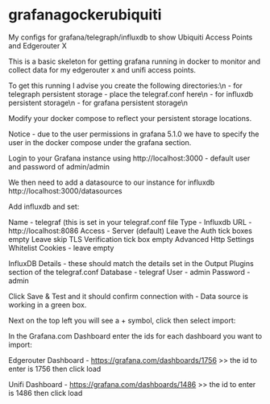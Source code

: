 # grafanagockerubiquiti
My configs for grafana/telegraph/influxdb to show Ubiquiti Access Points and Edgerouter X

This is a basic skeleton for getting grafana running in docker to monitor and collect data for my edgerouter x and unifi access points.

To get this running I advise you create the following directories:\n
<configdir> - for telegraph persistent storage - place the telegraf.conf here\n
<influxdata> - for influxdb persistent storage\n
<grafanadata> - for grafana persistent storage\n
  
Modify your docker compose to reflect your persistent storage locations.

Notice - due to the user permissions in grafana 5.1.0 we have to specify the user in the docker compose under the grafana section.


Login to your Grafana instance using http://localhost:3000 - default user and password of admin/admin

We then need to add a datasource to our instance for influxdb http://localhost:3000/datasources

Add influxdb and set:

Name - telegraf (this is set in your telegraf.conf file
Type - Influxdb
URL  - http://localhost:8086
Access - Server (default)
Leave the Auth tick boxes empty
Leave skip TLS Verification tick box empty
Advanced Http Settings
Whitelist Cookies - leave empty

InfluxDB Details - these should match the details set in the Output Plugins section of the telegraf.conf
Database - telegraf
User     - admin
Password - admin

Click Save & Test and it should confirm connection with - Data source is working in a green box.

Next on the top left you will see a + symbol, click then select import:

In the Grafana.com Dashboard enter the ids for each dashboard you want to import:

Edgerouter Dashboard - https://grafana.com/dashboards/1756 >> the id to enter is 1756 then click load

Unifi Dashboard      - https://grafana.com/dashboards/1486 >> the id to enter is 1486 then click load

#
